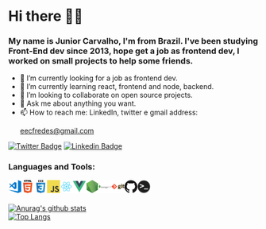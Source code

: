 # Hi there 👋😁
### My name is Junior Carvalho, I'm from Brazil. I've been studying Front-End dev since 2013, hope get a job as frontend dev, I worked on small projects to help some friends.

- 🔭 I’m currently looking for a job as frontend dev.
- 🌱 I’m currently learning react, frontend and node, backend.
- 👯 I’m looking to collaborate on open source projects.
- 💬 Ask me about anything you want.
- 📫 How to reach me: LinkedIn, twitter e gmail address:<br> <p>eecfredes@gmail.com</p>

[![Twitter Badge](https://img.shields.io/badge/-Twitter-1ca0f1?style=flat-square&labelColor=1ca0f1&logo=twitter&logoColor=white&link=https://twitter.com/junior25761284)](https://twitter.com/junior25761284)
[![Linkedin Badge](https://img.shields.io/badge/-LinkedIn-blue?style=flat-square&logo=Linkedin&logoColor=white&link=https://www.linkedin.com/in/junior-carvalho-2760a5126/)](https://www.linkedin.com/in/junior-carvalho-2760a5126/)

### Languages and Tools:

<img align="left" alt="Visual Studio Code" width="26px" src="https://raw.githubusercontent.com/github/explore/80688e429a7d4ef2fca1e82350fe8e3517d3494d/topics/visual-studio-code/visual-studio-code.png" />
<img align="left" alt="HTML5" width="26px" src="https://raw.githubusercontent.com/github/explore/80688e429a7d4ef2fca1e82350fe8e3517d3494d/topics/html/html.png" />
<img align="left" alt="CSS3" width="26px" src="https://raw.githubusercontent.com/github/explore/80688e429a7d4ef2fca1e82350fe8e3517d3494d/topics/css/css.png" />
<img align="left" alt="JavaScript" width="26px" src="https://raw.githubusercontent.com/github/explore/80688e429a7d4ef2fca1e82350fe8e3517d3494d/topics/javascript/javascript.png" />
<img align="left" alt="React" width="26px" src="https://raw.githubusercontent.com/github/explore/80688e429a7d4ef2fca1e82350fe8e3517d3494d/topics/react/react.png" />
<img align="left" alt="vue" width="26px" src="https://raw.githubusercontent.com/github/explore/80688e429a7d4ef2fca1e82350fe8e3517d3494d/topics/vue/vue.png" />
<img align="left" alt="Node.js" width="26px" src="https://raw.githubusercontent.com/github/explore/80688e429a7d4ef2fca1e82350fe8e3517d3494d/topics/nodejs/nodejs.png" />
<img align="left" alt="MongoDB" width="26px" src="https://raw.githubusercontent.com/github/explore/80688e429a7d4ef2fca1e82350fe8e3517d3494d/topics/mongodb/mongodb.png" />
<img align="left" alt="Git" width="26px" src="https://raw.githubusercontent.com/github/explore/80688e429a7d4ef2fca1e82350fe8e3517d3494d/topics/git/git.png" />
<img align="left" alt="GitHub" width="26px" src="https://raw.githubusercontent.com/github/explore/78df643247d429f6cc873026c0622819ad797942/topics/github/github.png" />
<img align="left" alt="Terminal" width="26px" src="https://raw.githubusercontent.com/github/explore/80688e429a7d4ef2fca1e82350fe8e3517d3494d/topics/terminal/terminal.png" />

<br>
<br>

[![Anurag's github stats](https://github-readme-stats.vercel.app/api?username=JMustang&show_icons=true&theme=radical)](https://github.com/JMustang/github-readme-stats)
<br>
[![Top Langs](https://github-readme-stats.vercel.app/api/top-langs/?username=JMustang&layout=compact&show_icons=true&theme=radical)](https://github.com/JMustang/github-readme-stats)

